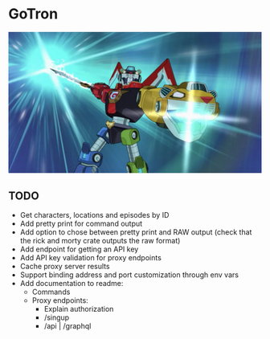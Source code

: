 # GoTron

![GoTron](gotron.webp)


## TODO

- Get characters, locations and episodes by ID
- Add pretty print for command output
- Add option to chose between pretty print and RAW output (check that the rick and morty crate outputs the raw format)
- Add endpoint for getting an API key
- Add API key validation for proxy endpoints
- Cache proxy server results
- Support binding address and port customization through env vars
- Add documentation to readme:
    - Commands
    - Proxy endpoints:
        - Explain authorization
        - /singup
        - /api | /graphql